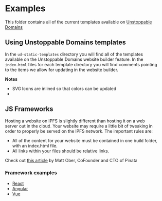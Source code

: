 # Examples

This folder contains all of the current templates available on [Unstoppable Domains](https://unstoppabledomains.com/)

## Using Unstoppable Domains templates

In the `ud-static-templates` directory you will find all of the templates available on the Unstoppable Domains website builder feature. In the `index.html` files for each template directory you will find comments pointing to the items we allow for updating in the website builder.

**Notes**

- SVG Icons are inlined so that colors can be updated
-

## JS Frameworks

Hosting a website on IPFS is slightly different than hosting it on a web server out in the cloud. Your website may require a little bit of tweaking in order to properly be served on the IPFS network.
The important rules are:

- All of the content for your website must be contained in one build folder, with an index.html file.
- All links within your files should be relative links.

Check out [this article](https://medium.com/pinata/how-to-easily-host-a-website-on-ipfs-9d842b5d6a01) by Matt Ober, CoFounder and CTO of Pinata

### Framework examples

- [React](https://github.com/PinataCloud/React-IPFS-Example)
- [Angular](https://github.com/PinataCloud/Angular-IPFS-Example)
- [Vue](https://github.com/PinataCloud/Vue-IPFS-Example)
